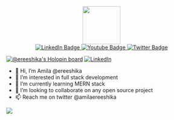 <div id="header" align="center">
  <img src="https://media.giphy.com/media/cID9NShVKKjHs5ygCP/giphy.gif" width="100"/>
</div>
<div id="badges" align="center">
  <a href="http://ereeshika.com/www.linkedin.com/in/amila-ereeshika">
    <img src="https://img.shields.io/badge/LinkedIn-blue?style=for-the-badge&logo=linkedin&logoColor=white" alt="LinkedIn Badge"/>
  </a>
  <a href="https://www.youtube.com/@ereeshika">
    <img src="https://img.shields.io/badge/YouTube-red?style=for-the-badge&logo=youtube&logoColor=white" alt="Youtube Badge"/>
  </a>
  <a href="https://twitter.com/amilaereeshika">
    <img src="https://img.shields.io/badge/Twitter-blue?style=for-the-badge&logo=twitter&logoColor=white" alt="Twitter Badge"/>
  </a>
</div>

[![@ereeshika's Holopin board](https://holopin.me/ereeshika)](https://holopin.io/@ereeshika)
[![LinkedIn](https://img.shields.io/badge/LinkedIn-%230077B5.svg?logo=linkedin&logoColor=white)](https://www.linkedin.com/in/amila-ereeshika/) 

- 👋 Hi, I’m Amila @ereeshika
- 👀 I’m interested in full stack development
- 🌱 I’m currently learning MERN stack
- 💞️ I’m looking to collaborate on any open source project
- 📫 Reach me on twitter @amilaereeshika

<!---
ereeshika/ereeshika is a ✨ special ✨ repository because its `README.md` (this file) appears on your GitHub profile.
You can click the Preview link to take a look at your changes.
--->

[![](https://visitcount.itsvg.in/api?id=ereeshika&label=Profile%20Views&color=12&icon=0&pretty=true)](https://visitcount.itsvg.in)
<!--
 <a href="https://visitcount.itsvg.in">
  <img src="https://visitcount.itsvg.in/api?id=ereeshika&label=Profile%20Views&color=12&icon=0&pretty=true" />
</a>
--->
